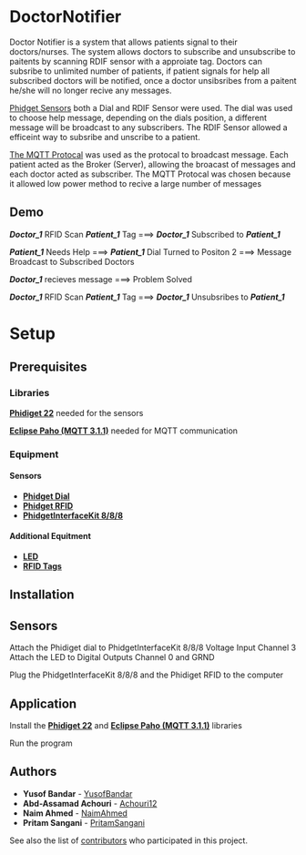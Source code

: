 # DoctorNotifier
Doctor Notifier is a system that allows patients signal to their doctors/nurses. The system allows doctors to subscribe and unsubscribe to paitents by scanning RDIF sensor with a approiate tag. Doctors can subsribe to unlimited number of patients, if patient signals for help all subscribed doctors will be notified, once a doctor unsibsribes from a paitent he/she will no longer recive any messages. 


<a href="https://www.phidgets.com/?" target="_blank">Phidget Sensors</a> both a Dial and RDIF Sensor were used. The dial was used to choose help message, depending on the dials position, a different message will be broadcast to any subscribers. The RDIF Sensor allowed a efficeint way to subsribe and unscribe to a patient.

[The MQTT Protocal](http://mqtt.org/) was used as the protocal to broadcast message. Each patient acted as the Broker (Server), allowing the broacast of messages and each doctor acted as subscriber. The MQTT Protocal was chosen because it allowed low power method to recive a large number of messages

## Demo

***Doctor_1*** RFID Scan ***Patient_1*** Tag ===> ***Doctor_1*** Subscribed to ***Patient_1***

***Patient_1*** Needs Help ===> ***Patient_1*** Dial Turned to Positon 2 ===> Message Broadcast to Subscribed Doctors

***Doctor_1*** recieves message ===> Problem Solved

***Doctor_1*** RFID Scan ***Patient_1*** Tag ===> ***Doctor_1*** Unsubsribes to ***Patient_1***

# Setup

## Prerequisites

### Libraries
[**Phidiget 22**](https://www.phidgets.com/docs/Language_-_Java#Libraries) needed for the sensors

[**Eclipse Paho (MQTT 3.1.1)**](https://www.eclipse.org/paho/clients/java/#) needed for MQTT communication

### Equipment

#### Sensors
* [**Phidget Dial**](https://www.phidgets.com/?prodid=44)
* [**Phidget RFID**](https://www.phidgets.com/?prodid=23)
* [**PhidgetInterfaceKit 8/8/8**](https://www.phidgets.com/?tier=3&catid=2&pcid=1&prodid=1021)

#### Additional Equitment
* [**LED**](https://www.phidgets.com/?tier=3&catid=60&pcid=53&prodid=442)
* [**RFID Tags**](https://www.phidgets.com/?tier=1&catid=47&pcid=40)

## Installation

## Sensors
Attach the Phidiget dial to PhidgetInterfaceKit 8/8/8 Voltage Input Channel 3
Attach the LED to Digital Outputs Channel 0 and GRND

Plug the PhidgetInterfaceKit 8/8/8 and the Phidiget RFID to the computer

## Application
Install the [**Phidiget 22**](https://www.phidgets.com/docs/Language_-_Java#Libraries) and [**Eclipse Paho (MQTT 3.1.1)**](https://www.eclipse.org/paho/clients/java/#) libraries

Run the program 


## Authors
* **Yusof Bandar** - [YusofBandar](https://github.com/YusofBandar)
* **Abd-Assamad Achouri** - [Achouri12](https://github.com/Abd-AssamadAchouri)
* **Naim Ahmed** - [NaimAhmed](https://github.com/NaimAhmed)
* **Pritam Sangani** - [PritamSangani](https://github.com/PritamSangani) 

See also the list of [contributors](https://github.com/YusofBandar/DoctorNotifier/graphs/contributors) who participated in this project.
